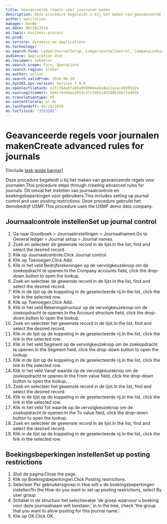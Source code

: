 ```yaml
---
title: Geavanceerde regels voor journalen maken
description: Deze procedure begeleidt u bij het maken van geavanceerde regels voor journalen.
author: aprilolson
manager: AnnBe
ms.date: 08/29/2018
ms.topic: business-process
ms.prod: ''
ms.service: dynamics-ax-applications
ms.technology: ''
ms.search.form: LedgerJournalSetup, LedgerJournalControl, CompanyLookup, LedgerJournalPostControl
audience: Application User
ms.reviewer: twheeloc
ms.search.scope: Core, Operations
ms.search.region: Global
ms.author: aolson
ms.search.validFrom: 2016-06-30
ms.dyn365.ops.version: Version 7.0.0
ms.openlocfilehash: e3fc764a6fa92a050084ae610a11acac46995d2a
ms.sourcegitcommit: 9d4c7edd0ae2053c37c7d81cdd180b16bf3a9d3b
ms.translationtype: HT
ms.contentlocale: nl-NL
ms.lasthandoff: 05/15/2019
ms.locfileid: "1553102"
---
```

# <a name="create-advanced-rules-for-journals"></a><span data-ttu-id="39c60-103">Geavanceerde regels voor journalen maken</span><span class="sxs-lookup"><span data-stu-id="39c60-103">Create advanced rules for journals</span></span>

[!include [task guide banner](../../includes/task-guide-banner.md)]

<span data-ttu-id="39c60-104">Deze procedure begeleidt u bij het maken van geavanceerde regels voor journalen.</span><span class="sxs-lookup"><span data-stu-id="39c60-104">This procedure steps through creating advanced rules for journals.</span></span> <span data-ttu-id="39c60-105">Dit omvat het instellen van journaalcontrole en boekingsbeperkingen voor gebruikers.</span><span class="sxs-lookup"><span data-stu-id="39c60-105">This includes setting up journal control and user posting restrictions.</span></span> <span data-ttu-id="39c60-106">Deze procedure gebruikt het demobedrijf USMF.</span><span class="sxs-lookup"><span data-stu-id="39c60-106">This procedure uses the USMF demo data company.</span></span>


## <a name="set-up-journal-control"></a><span data-ttu-id="39c60-107">Journaalcontrole instellen</span><span class="sxs-lookup"><span data-stu-id="39c60-107">Set up journal control</span></span>
1. <span data-ttu-id="39c60-108">Ga naar Grootboek > Journaalinstellingen > Journaalnamen.</span><span class="sxs-lookup"><span data-stu-id="39c60-108">Go to General ledger > Journal setup > Journal names.</span></span>
2. <span data-ttu-id="39c60-109">Zoek en selecteer de gewenste record in de lijst.</span><span class="sxs-lookup"><span data-stu-id="39c60-109">In the list, find and select the desired record.</span></span>
3. <span data-ttu-id="39c60-110">Klik op Journaalcontrole.</span><span class="sxs-lookup"><span data-stu-id="39c60-110">Click Journal control.</span></span>
4. <span data-ttu-id="39c60-111">Klik op Toevoegen.</span><span class="sxs-lookup"><span data-stu-id="39c60-111">Click Add.</span></span>
5. <span data-ttu-id="39c60-112">Klik in het veld Bedrijfsrekeningen op de vervolgkeuzeknop om de zoekopdracht te openen.</span><span class="sxs-lookup"><span data-stu-id="39c60-112">In the Company accounts field, click the drop-down button to open the lookup.</span></span>
6. <span data-ttu-id="39c60-113">Zoek en selecteer de gewenste record in de lijst.</span><span class="sxs-lookup"><span data-stu-id="39c60-113">In the list, find and select the desired record.</span></span>
7. <span data-ttu-id="39c60-114">Klik in de lijst op de koppeling in de geselecteerde rij.</span><span class="sxs-lookup"><span data-stu-id="39c60-114">In the list, click the link in the selected row.</span></span>
8. <span data-ttu-id="39c60-115">Klik op Toevoegen.</span><span class="sxs-lookup"><span data-stu-id="39c60-115">Click Add.</span></span>
9. <span data-ttu-id="39c60-116">Klik in het veld Rekeningstructuur op de vervolgkeuzeknop om de zoekopdracht te openen.</span><span class="sxs-lookup"><span data-stu-id="39c60-116">In the Account structure field, click the drop-down button to open the lookup.</span></span>
10. <span data-ttu-id="39c60-117">Zoek en selecteer het gewenste record in de lijst.</span><span class="sxs-lookup"><span data-stu-id="39c60-117">In the list, find and select the desired record.</span></span>
11. <span data-ttu-id="39c60-118">Klik in de lijst op de koppeling in de geselecteerde rij.</span><span class="sxs-lookup"><span data-stu-id="39c60-118">In the list, click the link in the selected row.</span></span>
12. <span data-ttu-id="39c60-119">Klik in het veld Segment op de vervolgkeuzeknop om de zoekopdracht te openen.</span><span class="sxs-lookup"><span data-stu-id="39c60-119">In the Segment field, click the drop-down button to open the lookup.</span></span>
13. <span data-ttu-id="39c60-120">Klik in de lijst op de koppeling in de geselecteerde rij.</span><span class="sxs-lookup"><span data-stu-id="39c60-120">In the list, click the link in the selected row.</span></span>
14. <span data-ttu-id="39c60-121">Klik in het veld Vanaf waarde op de vervolgkeuzeknop om de zoekopdracht te openen.</span><span class="sxs-lookup"><span data-stu-id="39c60-121">In the From value field, click the drop-down button to open the lookup.</span></span>
15. <span data-ttu-id="39c60-122">Zoek en selecteer het gewenste record in de lijst.</span><span class="sxs-lookup"><span data-stu-id="39c60-122">In the list, find and select the desired record.</span></span>
16. <span data-ttu-id="39c60-123">Klik in de lijst op de koppeling in de geselecteerde rij.</span><span class="sxs-lookup"><span data-stu-id="39c60-123">In the list, click the link in the selected row.</span></span>
17. <span data-ttu-id="39c60-124">Klik in het veld Tot waarde op de vervolgkeuzeknop om de zoekopdracht te openen.</span><span class="sxs-lookup"><span data-stu-id="39c60-124">In the To value field, click the drop-down button to open the lookup.</span></span>
18. <span data-ttu-id="39c60-125">Zoek en selecteer de gewenste record in de lijst.</span><span class="sxs-lookup"><span data-stu-id="39c60-125">In the list, find and select the desired record.</span></span>
19. <span data-ttu-id="39c60-126">Klik in de lijst op de koppeling in de geselecteerde rij.</span><span class="sxs-lookup"><span data-stu-id="39c60-126">In the list, click the link in the selected row.</span></span>

## <a name="set-up-posting-restrictions"></a><span data-ttu-id="39c60-127">Boekingsbeperkingen instellen</span><span class="sxs-lookup"><span data-stu-id="39c60-127">Set up posting restrictions</span></span>
1. <span data-ttu-id="39c60-128">Sluit de pagina.</span><span class="sxs-lookup"><span data-stu-id="39c60-128">Close the page.</span></span>
2. <span data-ttu-id="39c60-129">Klik op Boekingsbeperkingen.</span><span class="sxs-lookup"><span data-stu-id="39c60-129">Click Posting restrictions.</span></span>
3. <span data-ttu-id="39c60-130">Selecteer Per gebruikersgroep in Hoe wilt u de boekingsbeperkingen instellen?</span><span class="sxs-lookup"><span data-stu-id="39c60-130">In the How do you want to set up posting restrictions, select By user group.</span></span>
4. <span data-ttu-id="39c60-131">Schakel in de structuur het selectievakje 'de groep waarvoor u boeking voor deze journaalnaam wilt toestaan.' in.</span><span class="sxs-lookup"><span data-stu-id="39c60-131">In the tree, check 'the group that you want to allow posting for this journal name.'.</span></span>
5. <span data-ttu-id="39c60-132">Klik op OK.</span><span class="sxs-lookup"><span data-stu-id="39c60-132">Click OK.</span></span>

